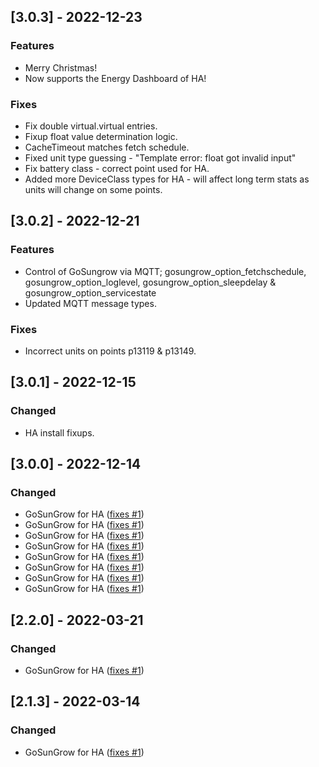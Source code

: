 ## [3.0.3] - 2022-12-23
### Features

- Merry Christmas!
- Now supports the Energy Dashboard of HA!

### Fixes

- Fix double virtual.virtual entries.
- Fixup float value determination logic.
- CacheTimeout matches fetch schedule.
- Fixed unit type guessing - "Template error: float got invalid input"
- Fix battery class - correct point used for HA.
- Added more DeviceClass types for HA - will affect long term stats as units will change on some points.

## [3.0.2] - 2022-12-21
### Features

- Control of GoSungrow via MQTT; gosungrow_option_fetchschedule, gosungrow_option_loglevel, gosungrow_option_sleepdelay & gosungrow_option_servicestate
- Updated MQTT message types.

### Fixes

- Incorrect units on points p13119 & p13149.

## [3.0.1] - 2022-12-15
### Changed

- HA install fixups.

## [3.0.0] - 2022-12-14
### Changed

- GoSunGrow for HA ([fixes #1](https://github.com/MickMake/GoSunGrow/issues/10))
- GoSunGrow for HA ([fixes #1](https://github.com/MickMake/GoSunGrow/issues/9))
- GoSunGrow for HA ([fixes #1](https://github.com/MickMake/GoSunGrow/issues/8))
- GoSunGrow for HA ([fixes #1](https://github.com/MickMake/GoSunGrow/issues/7))
- GoSunGrow for HA ([fixes #1](https://github.com/MickMake/GoSunGrow/issues/6))
- GoSunGrow for HA ([fixes #1](https://github.com/MickMake/GoSunGrow/issues/5))
- GoSunGrow for HA ([fixes #1](https://github.com/MickMake/GoSunGrow/issues/4))
- GoSunGrow for HA ([fixes #1](https://github.com/MickMake/GoSunGrow/issues/3))

## [2.2.0] - 2022-03-21
### Changed

- GoSunGrow for HA ([fixes #1](https://github.com/MickMake/GoSunGrow/issues/2))

## [2.1.3] - 2022-03-14
### Changed

- GoSunGrow for HA ([fixes #1](https://github.com/MickMake/GoSunGrow/issues/1))

